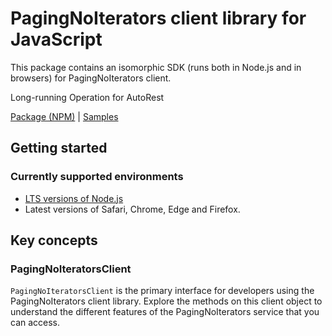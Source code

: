 # PagingNoIterators client library for JavaScript

This package contains an isomorphic SDK (runs both in Node.js and in browsers) for PagingNoIterators client.

Long-running Operation for AutoRest

[Package (NPM)](https://www.npmjs.com/package/paging-no-iterators) |
[Samples](https://github.com/Azure-Samples/azure-samples-js-management)

## Getting started

### Currently supported environments

- [LTS versions of Node.js](https://nodejs.org/about/releases/)
- Latest versions of Safari, Chrome, Edge and Firefox.




## Key concepts

### PagingNoIteratorsClient

`PagingNoIteratorsClient` is the primary interface for developers using the PagingNoIterators client library. Explore the methods on this client object to understand the different features of the PagingNoIterators service that you can access.


